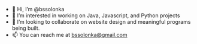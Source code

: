 - 👋 Hi, I’m @bssolonka
- 👀 I’m interested in working on Java, Javascript, and Python projects
- 💞️ I’m looking to collaborate on website design and meaningful programs being built.
- 📫 You can reach me at bssolonka@gmail.com

<!---
bssolonka/bssolonka is a ✨ special ✨ repository because its `README.md` (this file) appears on your GitHub profile.
You can click the Preview link to take a look at your changes.
--->
